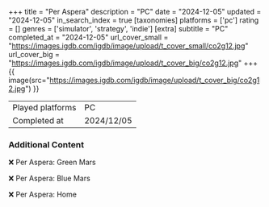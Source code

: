 +++
title = "Per Aspera"
description = "PC"
date = "2024-12-05"
updated = "2024-12-05"
in_search_index = true
[taxonomies]
platforms = ['pc']
rating = []
genres = ['simulator', 'strategy', 'indie']
[extra]
subtitle = "PC"
completed_at = "2024-12-05"
url_cover_small = "https://images.igdb.com/igdb/image/upload/t_cover_small/co2g12.jpg"
url_cover_big = "https://images.igdb.com/igdb/image/upload/t_cover_big/co2g12.jpg"
+++
{{ image(src="https://images.igdb.com/igdb/image/upload/t_cover_big/co2g12.jpg") }}

|              |            |
| ------------ | ---------- |
| Played platforms    | PC |
| Completed at | 2024/12/05 |



### Additional Content


❌ Per Aspera: Green Mars

❌ Per Aspera: Blue Mars

❌ Per Aspera: Home
